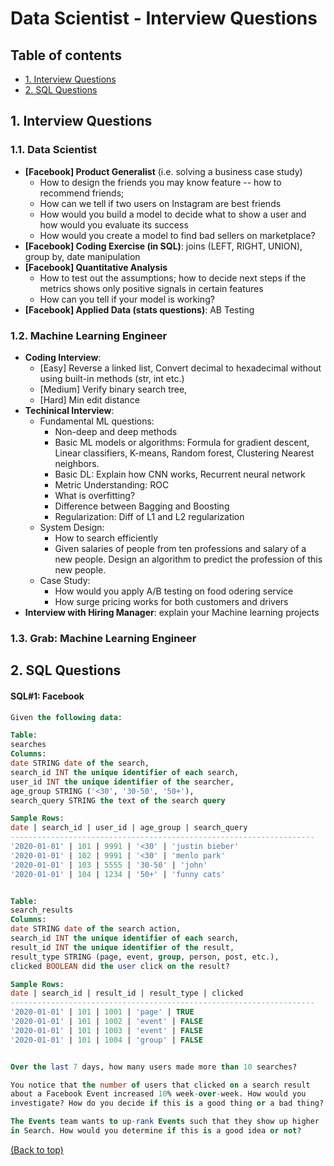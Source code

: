 # Data Scientist - Interview Questions

## Table of contents
- [1. Interview Questions](#1-interview-questions)
- [2. SQL Questions](#2-sql-questions)


## 1. Interview Questions
### 1.1. Data Scientist
- **[Facebook] Product Generalist** (i.e. solving a business case study)
  - How to design the friends you may know feature -- how to recommend friends; 
  - How can we tell if two users on Instagram are best friends
  - How would you build a model to decide what to show a user and how would you evaluate its success
  - How would you create a model to find bad sellers on marketplace?
- **[Facebook] Coding Exercise (in SQL)**: joins (LEFT, RIGHT, UNION), group by, date manipulation
- **[Facebook] Quantitative Analysis**
  - How to test out the assumptions; how to decide next steps if the metrics shows only positive signals in certain features  
  - How can you tell if your model is working?
- **[Facebook] Applied Data (stats questions)**: AB Testing

### 1.2. Machine Learning Engineer
- **Coding Interview**: 
  - [Easy] Reverse a linked list, Convert decimal to hexadecimal without using built-in methods (str, int etc.)
  - [Medium] Verify binary search tree, 
  - [Hard] Min edit distance
- **Techinical Interview**: 
  - Fundamental ML questions: 
    - Non-deep and deep methods
    - Basic ML models or algorithms: Formula for gradient descent, Linear classifiers, K-means, Random forest, Clustering Nearest neighbors. 
    - Basic DL: Explain how CNN works, Recurrent neural network
    - Metric Understanding: ROC
    - What is overfitting?  
    - Difference between Bagging and Boosting 
    - Regularization: Diff of L1 and L2 regularization
  - System Design: 
    - How to search efficiently
    - Given salaries of people from ten professions and salary of a new people. Design an algorithm to predict the profession of this new people.
  - Case Study:
    - How would you apply A/B testing on food odering service
    - How surge pricing works for both customers and drivers  
- **Interview with Hiring Manager**: explain your Machine learning projects

### 1.3. Grab: Machine Learning Engineer

## 2. SQL Questions
#### SQL#1: Facebook
```SQL
Given the following data:

Table:
searches
Columns:
date STRING date of the search,
search_id INT the unique identifier of each search,
user_id INT the unique identifier of the searcher,
age_group STRING ('<30', '30-50', '50+'),
search_query STRING the text of the search query

Sample Rows:
date | search_id | user_id | age_group | search_query
--------------------------------------------------------------------
'2020-01-01' | 101 | 9991 | '<30' | 'justin bieber'
'2020-01-01' | 102 | 9991 | '<30' | 'menlo park'
'2020-01-01' | 103 | 5555 | '30-50' | 'john'
'2020-01-01' | 104 | 1234 | '50+' | 'funny cats'


Table:
search_results
Columns:
date STRING date of the search action,
search_id INT the unique identifier of each search,
result_id INT the unique identifier of the result,
result_type STRING (page, event, group, person, post, etc.),
clicked BOOLEAN did the user click on the result?

Sample Rows:
date | search_id | result_id | result_type | clicked
--------------------------------------------------------------------
'2020-01-01' | 101 | 1001 | 'page' | TRUE
'2020-01-01' | 101 | 1002 | 'event' | FALSE
'2020-01-01' | 101 | 1003 | 'event' | FALSE
'2020-01-01' | 101 | 1004 | 'group' | FALSE


Over the last 7 days, how many users made more than 10 searches?

You notice that the number of users that clicked on a search result
about a Facebook Event increased 10% week-over-week. How would you
investigate? How do you decide if this is a good thing or a bad thing?

The Events team wants to up-rank Events such that they show up higher
in Search. How would you determine if this is a good idea or not?
```
[(Back to top)](#table-of-contents)
